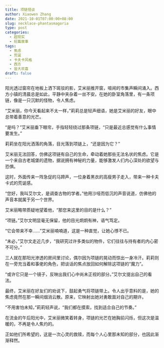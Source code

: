 ```yaml
---
title: 项链怪谈
author: Xiaowen Zhang
date: 2021-10-01T07:00:00+08:00
slug: necklace-phantasmagoria
type: post
categories:
  - 超现实
  - 短篇故事
tags:
  - 焦虑
  - 荒诞
  - 卡夫卡风格
  - 西方
  - 皆大欢喜
draft: false
---
```


阳光透过窗帘在地板上洒下斑驳的影，艾米丽推开窗，喧闹的市集声瞬间涌入。西方小镇的清晨总是如此，平静中夹杂着一丝不安。在她的卧室角落里，有一条项链，像是一只沉默的怪物，令人焦虑。

“艾米丽，你今天看起来不太一样，”莉莉总是轻声细语，她是艾米丽的好友，眼中总带着善意的光芒。

“是吗？”艾米丽垂下眼帘，手指轻轻绕过那条项链，“只是最近总感觉有什么事情要发生。”

莉莉坐在阳光洒落的角落，目光落到项链上，“还是因为它？”

艾米丽无法回答，仿佛这项链有自己的生命，牵动着她那些无法名状的焦虑。它是一个来自古老城堡的遗物，据说拥有神秘的力量，能够激发人们内心深处的欲望与恐惧。

这时，外面传来一阵急促的马蹄声，一位身着黑衣的高瘦男子走入，带来一种卡夫卡式的荒诞感。

“您好，我叫艾尔文，是调查古物的学者。”他用沙哑而低沉的声音说道，仿佛他的声音本就属于另一个世界。

艾米丽略带质疑地望着他，“那您来这里的目的是什么？”

“项链。”艾尔文明显毫无保留，他的目光炯炯有神，语气笃定。

“它会带来不幸……”艾米丽喃喃道，这是一种直觉，让她心悸不已。

“未必，”艾尔文走近几步，“我研究过许多类似的物件，它们往往与持有者的内心密不可分。”

三人就在那阳光渗透的房间里讨论，偶尔因为项链的晃动而惊出一身冷汗。莉莉则在一旁充当着和事佬的角色，把谈话的焦点放回如何解除这项链的“魔力”。

“或许它只是一个镜子，反映出我们心中尚未正视的部分。”艾尔文提出自己的看法。

最终，艾米丽在好友们的劝说下，鼓起勇气将项链带上。令人出乎意料的是，她的焦虑竟然在那一瞬间烟消云散。原来，它映射出她对勇敢面对自己的期许。

“不用害怕未知，”莉莉轻声说，“我们都在摸索，找到适合自己的节奏。”

在流金的午后阳光中，艾米丽微笑着转身，项链的光芒在她胸前闪烁，但这次是温暖的，不再是令人焦灼的。

正如他们所希望的，这是一次心灵的救赎，而每个人心里那未知的部分，也因此渐渐释然。